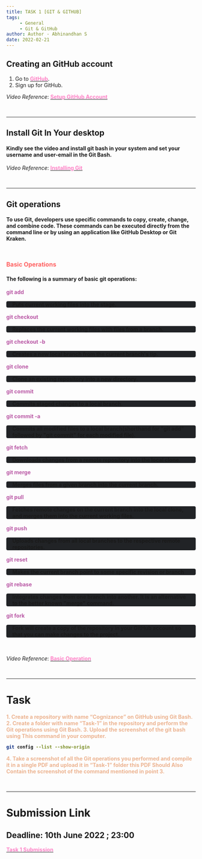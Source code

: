 ```yaml
---
title: TASK 1 [GIT & GITHUB]
tags: 
     - General
     - Git & GitHub
author: Author - Abhinandhan S
date: 2022-02-21
---
```

## Creating an GitHub account
1. Go to [<b><span style="color: #FE83C6">GitHub</span></b>](https://github.com/join).
2. Sign up for GitHub.

*Video Reference*: [<b><span style="color: #FE83C6">Setup GitHub Account</span></b>](https://youtu.be/XaMiHHu_rb4)



<br>

<hr>

## Install Git In Your desktop
#### Kindly see the video and install git bash in your system and set your username and user-email in the Git Bash.
*Video Reference*: [<b><span style="color: #FE83C6">Installing Git</span></b>](https://www.youtube.com/watch?v=YXXp_ht4pwQ&list=PLB5jA40tNf3v1wdyYfxQXgdjPgQvP7Xzg&index=6)


<br>

<hr>

## Git operations
#### To use Git, developers use specific commands to copy, create, change, and combine code. These commands can be executed directly from the command line or by using an application like GitHub Desktop or Git Kraken.

<br>

**<span style="color: #FF6363; font-size: 1rem;">Basic Operations</span>**
#### The following is a summary of basic git operations:
**<span style="color: #B958A5">git add</span>**
<b><div style="background:#212326; margin: 1rem 0; -webkit-border-radius: 4px; padding:0 1rem; ">
Puts current working files into the stage.
</div></b>

**<span style="color: #B958A5">git checkout</span>**
<b><div style="background:#212326; margin: 1rem 0; -webkit-border-radius: 4px; padding:0 1rem; ">
Replaces the current working files with files from a branch.
</div></b>

**<span style="color: #B958A5">git checkout -b</span>**
<b><div style="background:#212326; margin: 1rem 0; -webkit-border-radius: 4px; padding:0 1rem; ">
Creates a new local branch from the current branch's tip.
</div></b>

**<span style="color: #B958A5">git clone</span>**
<b><div style="background:#212326; margin: 1rem 0; -webkit-border-radius: 4px; padding:0 1rem; ">
Clone an existing repository into a new directory.
</div></b>

**<span style="color: #B958A5">git commit</span>**
<b><div style="background:#212326; margin: 1rem 0; -webkit-border-radius: 4px; padding:0 1rem; ">
Commits staged changes to a local branch.
</div></b>

**<span style="color: #B958A5">git commit -a</span>**

<b><div style="background:#212326; margin: 1rem 0; -webkit-border-radius: 4px; padding:0 1rem; ">
     Commits all modified files to a local branch(shorthand for "git add" followed by "git commit" for each modified file).
</div></b>

**<span style="color: #B958A5">git fetch</span>**
<b><div style="background:#212326; margin: 1rem 0; -webkit-border-radius: 4px; padding:0 1rem; ">
Downloads changes from a remote repository into the local clone.
</div></b>

**<span style="color: #B958A5">git merge</span>**
<b><div style="background:#212326; margin: 1rem 0; -webkit-border-radius: 4px; padding:0 1rem; ">
Merges files from a given branch into the current branch.
</div></b>

**<span style="color: #B958A5">git pull</span>**
<b><div style="background:#212326; margin: 1rem 0; -webkit-border-radius: 4px; padding:0 1rem; ">
Fetches remote changes on the current branch into the local clone, and merges them into the current working files.
</div></b>

**<span style="color: #B958A5">git push</span>**
<b><div style="background:#212326; margin: 1rem 0; -webkit-border-radius: 4px; padding:0 1rem; ">
Uploads changes from all local branches to the respective remote repositories.
</div></b>

**<span style="color: #B958A5">git reset</span>**
<b><div style="background:#212326; margin: 1rem 0; -webkit-border-radius: 4px; padding:0 1rem; ">
Makes the current branch point to some specific revision or branch
</div></b>

**<span style="color: #B958A5">git rebase</span>**
<b><div style="background:#212326; margin: 1rem 0; -webkit-border-radius: 4px; padding:0 1rem; ">
Integrates changes from one branch into another. It is an alternative to the better known "merge" command.
</div></b>

**<span style="color: #B958A5">git fork</span>**
<b><div style="background:#212326; margin: 1rem 0; -webkit-border-radius: 4px; padding:0 1rem; ">
Fork will create a copy of the repository in your GitHub account so that you can make changes to the project.
</div></b>

<br>

*Video Reference*: [<b><span style="color: #FE83C6">Basic Operation</span><b>](https://www.youtube.com/playlist?list=PLB5jA40tNf3v1wdyYfxQXgdjPgQvP7Xzg)

<br>

<hr>

# Task
<span style="color: #ECB390; font-weight: bold;">1. Create a repository with name “Cognizance” on GitHub using Git Bash.
2. Create a folder with name “Task-1” in the repository and perform the Git operations using Git Bash.
3. Upload the screenshot of the git bash using This command in your computer.</span> <br> 
```bash
git config --list --show-origin
``` 
<span style="color: #ECB390; font-weight: bold;">4. Take a screenshot of all the Git operations you performed and compile it in a single PDF and upload it in “Task-1” folder this PDF Should Also Contain the screenshot of the command mentioned in point 3.</span>

<br>

<hr>

# Submission Link
## Deadline: <b>10th June 2022 ; 23:00</b>
[<b><span style="color: #FE83C6">Task 1 Submission</b></span>](https://forms.gle/xb8YB8cgndWL2mXr8)

<br>

